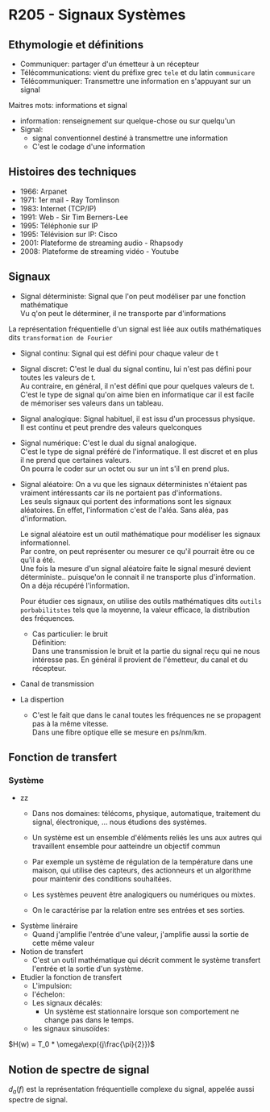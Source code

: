 # R205 - Signaux Systèmes

## Ethymologie et définitions

- Communiquer: partager d'un émetteur à un récepteur
- Télécommunications: vient du préfixe grec `tele` et du latin `communicare`
- Télécommuniquer: Transmettre une information en s'appuyant sur un signal

Maitres mots: informations et signal

- information: renseignement sur quelque-chose ou sur quelqu'un
- Signal:
  - signal conventionnel destiné à transmettre une information
  - C'est le codage d'une information


## Histoires des techniques

- 1966: Arpanet
- 1971: 1er mail - Ray Tomlinson
- 1983: Internet (TCP/IP)
- 1991: Web - Sir Tim Berners-Lee
- 1995: Téléphonie sur IP
- 1995: Télévision sur IP: Cisco
- 2001: Plateforme de streaming audio - Rhapsody
- 2008: Plateforme de streaming vidéo - Youtube

## Signaux

- Signal déterministe: Signal que l'on peut modéliser par une fonction mathématique  
  Vu q'on peut le déterminer, il ne transporte par d'informations

La représentation fréquentielle d'un signal est liée aux outils mathématiques dits `transformation de Fourier`

- Signal continu: Signal qui est défini pour chaque valeur de t
- Signal discret: C'est le dual du signal continu, lui n'est pas défini pour toutes les valeurs de t.  
  Au contraire, en général, il n'est défini que pour quelques valeurs de t.  
  C'est le type de signal qu'on aime bien en informatique car il est facile de mémoriser ses valeurs dans un tableau.

- Signal analogique: Signal habituel, il est issu d'un processus physique.  
  Il est continu et peut prendre des valeurs quelconques

- Signal numérique: C'est le dual du signal analogique.  
  C'est le type de signal préféré de l'informatique. Il est discret et en plus il ne prend que certaines valeurs.  
  On pourra le coder sur un octet ou sur un int s'il en prend plus.

- Signal aléatoire: On a vu que les signaux déterministes n'étaient pas vraiment intéressants car ils ne portaient pas d'informations.  
  Les seuls signaux qui portent des informations sont les signaux aléatoires.
  En effet, l'information c'est de l'aléa. Sans aléa, pas d'information.

  Le signal aléatoire est un outil mathématique pour modéliser les signaux informationnel.  
  Par contre, on peut représenter ou mesurer ce qu'il pourrait être ou ce qu'il a été.  
  Une fois la mesure d'un signal aléatoire faite le signal mesuré devient déterministe.. puisque'on le connait il ne transporte plus d'information.
  On a déja récupéré l'information.

  Pour étudier ces signaux, on utilise des outils mathématiques dits `outils porbabilitstes` tels que la moyenne, la valeur efficace, la distribution des fréquences.

  - Cas particulier: le bruit  
    Définition:  
      Dans une transmission le bruit et la partie du signal reçu qui ne nous intéresse pas.
      En général il provient de l'émetteur, du canal et du récepteur.

- Canal de transmission

- La dispertion
  - C'est le fait que dans le canal toutes les fréquences ne se propagent pas à la même vitesse.  
  Dans une fibre optique elle se mesure en ps/nm/km.

## Fonction de transfert

### Système

- zz
  - Dans nos domaines: télécoms, physique, automatique, traitement du signal, électronique, ... nous étudions des systèmes.

  - Un système est un ensemble d'éléments reliés les uns aux autres qui travaillent ensemble pour aatteindre un objectif commun

  - Par exemple un système de régulation de la température dans une maison, qui utilise des capteurs, des actionneurs et un algorithme pour maintenir des conditions souhaitées.
  - Les systèmes peuvent être analogiquers ou numériques ou mixtes.

  - On le caractérise par la relation entre ses entrées et ses sorties.
- Système linéraire
  - Quand j'amplifie l'entrée d'une valeur, j'amplifie aussi la sortie de cette même valeur
- Notion de transfert
  - C'est un outil mathématique qui décrit comment le système transfert l'entrée et la sortie d'un système.
- Etudier la fonction de transfert
  - L'impulsion:
  - l'échelon:
  - Les signaux décalés:
    - Un système est stationnaire lorsque son comportement ne change pas dans le temps.
  - les signaux sinusoïdes:

$H(w) = T_0 * \omega\exp({j\frac{\pi}{2}})$

## Notion de spectre de signal


$d_a(f)$ est la représentation fréquentielle complexe du signal, appelée aussi spectre de signal.
